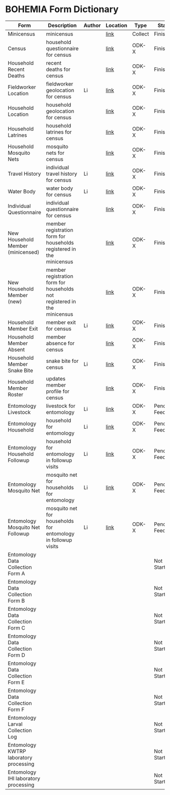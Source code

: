 # BOHEMIA Form Dictionary

| Form                                   | Description                                                              | Author | Location                           | Type    | Status           |
|----------------------------------------|--------------------------------------------------------------------------|--------|------------------------------------|---------|------------------|
| Minicensus                             | minicensus                                                               |        | [link][minicensus]                 | Collect | Finished         |
| Census                                 | household questionnaire for census                                       |        | [link][census]                     | ODK-X   | Finished         |
| Household Recent Deaths                | recent deaths for census                                                 |        | [link][hh_death]                   | ODK-X   | Finished         |
| Fieldworker Location                   | fieldworker geolocation for census                                       | Li     | [link][fw_location]                | ODK-X   | Finished         |
| Household Location                     | household geolocation for census                                         |        | [link][hh_geo_location]            | ODK-X   | Finished         |
| Household Latrines                     | household latrines for census                                            |        | [link][hh_latrine]                 | ODK-X   | Finished         |
| Household Mosquito Nets                | mosquito nets for census                                                 |        | [link][hh_mosquito_net]            | ODK-X   | Finished         |
| Travel History                         | individual travel history for census                                     | Li     | [link][hh_travel]                  | ODK-X   | Finished         |
| Water Body                             | water body for census                                                    | Li     | [link][hh_water_body]              | ODK-X   | Finished         |
| Individual Questionnaire               | individual questionnaire for census                                      |        | [link][hh_member_questions]        | ODK-X   | Finished         |
| New Household Member (minicensed)      | member registration form for households registered in the minicensus     |        | [link][hh_member_new]              | ODK-X   | Finished         |
| New Household Member (new)             | member registration form for households not registered in the minicensus |        | [link][hh_new_member_new]          | ODK-X   | Finished         |
| Household Member Exit                  | member exit for census                                                   | Li     | [link][hh_member_exit]             | ODK-X   | Finished         |
| Household Member Absent                | member absence for census                                                |        | [link][hh_member_absent]           | ODK-X   | Finished         |
| Household Member Snake Bite            | snake bite for census                                                    | Li     | [link][hh_member_snake]            | ODK-X   | Finished         |
| Household Member Roster                | updates member profile for census                                        |        | [link][hh_member]                  | ODK-X   | Finished         |
| Entomology Livestock                   | livestock for entomology                                                 | Li     | [link][ento_livestock]             | ODK-X   | Pending Feedback |
| Entomology Household                   | household for entomology                                                 | Li     | [link][ento_household]             | ODK-X   | Pending Feedback |
| Entomology Household Followup          | household for entomology in followup visits                              | Li     | [link][ento_household_followup]    | ODK-X   | Pending Feedback |
| Entomology Mosquito Net                | mosquito net for households for entomology                               | Li     | [link][ento_mosquito_net]          | ODK-X   | Pending Feedback |
| Entomology Mosquito Net Followup       | mosquito net for households for entomology in followup visits            | Li     | [link][ento_mosquito_net_followup] | ODK-X   | Pending Feedback |
| Entomology Data Collection Form A      |                                                                          |        |                                    |         | Not Started      |
| Entomology Data Collection Form B      |                                                                          |        |                                    |         | Not Started      |
| Entomology Data Collection Form C      |                                                                          |        |                                    |         | Not Started      |
| Entomology Data Collection Form D      |                                                                          |        |                                    |         | Not Started      |
| Entomology Data Collection Form E      |                                                                          |        |                                    |         | Not Started      |
| Entomology Data Collection Form F      |                                                                          |        |                                    |         | Not Started      |
| Entomology Larval Collection Log       |                                                                          |        |                                    |         | Not Started      |
| Entomology KWTRP laboratory processing |                                                                          |        |                                    |         | Not Started      |
| Entomology IHI laboratory processing   |                                                                          |        |                                    |         | Not Started      |


[minicensus]: https://github.com/databrew/bohemia/tree/master/forms/censusmin
[census]: https://github.com/databrew/bohemia/tree/master/odkx/app/config/tables/census/forms/census
[hh_death]: https://github.com/databrew/bohemia/tree/master/odkx/app/config/tables/hh_death/forms/hh_death
[fw_location]: https://github.com/databrew/bohemia/tree/master/odkx/app/config/tables/fw_location/forms/fw_location
[hh_geo_location]: https://github.com/databrew/bohemia/tree/master/odkx/app/config/tables/hh_geo_location/forms/hh_geo_location
[hh_latrine]: https://github.com/databrew/bohemia/tree/master/odkx/app/config/tables/hh_latrine/forms/hh_latrine
[hh_mosquito_net]: https://github.com/databrew/bohemia/tree/master/odkx/app/config/tables/hh_mosquito_net/forms/hh_mosquito_net
[hh_travel]: https://github.com/databrew/bohemia/tree/master/odkx/app/config/tables/hh_travel/forms/hh_travel
[hh_water_body]: https://github.com/databrew/bohemia/tree/master/odkx/app/config/tables/hh_water_body/forms/hh_water_body
[hh_member_questions]: https://github.com/databrew/bohemia/tree/master/odkx/app/config/tables/hh_member/forms/hh_member_questions
[hh_member_new]: https://github.com/databrew/bohemia/tree/master/odkx/app/config/tables/hh_member/forms/hh_member_new
[hh_new_member_new]: https://github.com/databrew/bohemia/tree/master/odkx/app/config/tables/hh_member/forms/hh_new_member_new
[hh_member_exit]: https://github.com/databrew/bohemia/tree/master/odkx/app/config/tables/hh_member/forms/hh_member_exit
[hh_member_absent]: https://github.com/databrew/bohemia/tree/master/odkx/app/config/tables/hh_member/forms/hh_member_absent
[hh_member_snake]: https://github.com/databrew/bohemia/tree/master/odkx/app/config/tables/hh_member/forms/hh_member_snake
[hh_member]: https://github.com/databrew/bohemia/tree/master/odkx/app/config/tables/hh_member/forms/hh_member
[ento_livestock]: https://github.com/databrew/bohemia/tree/master/odkx/app/config/tables/ento_livestock/forms/ento_livestock
[ento_household]: https://github.com/databrew/bohemia/tree/master/odkx/app/config/tables/ento_household/forms/ento_household
[ento_household_followup]: https://github.com/databrew/bohemia/tree/master/odkx/app/config/tables/ento_household/forms/ento_household_followup
[ento_mosquito_net]: https://github.com/databrew/bohemia/tree/master/odkx/app/config/tables/ento_mosquito_net/forms/ento_mosquito_net
[ento_mosquito_net_followup]: https://github.com/databrew/bohemia/tree/master/odkx/app/config/tables/ento_mosquito_net/forms/ento_mosquito_net_followup
